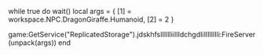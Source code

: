 while true do wait()
local args = {
    [1] = workspace.NPC.DragonGiraffe.Humanoid,
    [2] = 2
}

game:GetService("ReplicatedStorage").jdskhfsIIIllliiIIIdchgdIiIIIlIlIli:FireServer(unpack(args))
end
